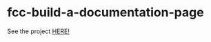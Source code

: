 # fcc-build-a-documentation-page

See the project <a href="https://fcc-build-a-documentation-page.web.app/">HERE!</a>
